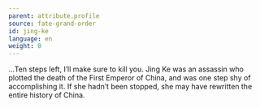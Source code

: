 ```yaml
---
parent: attribute.profile
source: fate-grand-order
id: jing-ke
language: en
weight: 0
---
```


…Ten steps left, I’ll make sure to kill you.
Jing Ke was an assassin who plotted the death of the First Emperor of China, and was one step shy of accomplishing it.
If she hadn’t been stopped, she may have rewritten the entire history of China.

